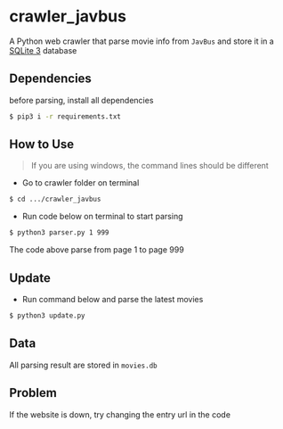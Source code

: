 # crawler_javbus
A Python web crawler that parse movie info from `JavBus` and store it in a [SQLite 3](https://www.sqlite.org/index.html) database

## Dependencies
before parsing, install all dependencies
```bash
$ pip3 i -r requirements.txt
```

## How to Use
> If you are using windows, the command lines should be different
* Go to crawler folder on terminal
```bash
$ cd .../crawler_javbus
```

* Run code below on terminal to start parsing
```bash
$ python3 parser.py 1 999
```
 The code above parse from page 1 to page 999

## Update
* Run command below and parse the latest movies
```bash
$ python3 update.py
```

## Data
All parsing result are stored in `movies.db`

## Problem
If the website is down, try changing the entry url in the code
